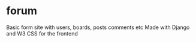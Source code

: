 # forum

Basic form site with users, boards, posts comments etc
Made with Django and W3 CSS for the frontend
